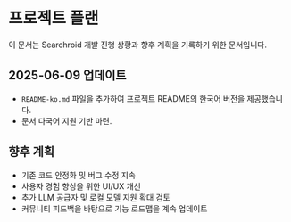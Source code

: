 # 프로젝트 플랜

이 문서는 Searchroid 개발 진행 상황과 향후 계획을 기록하기 위한 문서입니다.

## 2025-06-09 업데이트
- `README-ko.md` 파일을 추가하여 프로젝트 README의 한국어 버전을 제공했습니다.
- 문서 다국어 지원 기반 마련.

## 향후 계획
- 기존 코드 안정화 및 버그 수정 지속
- 사용자 경험 향상을 위한 UI/UX 개선
- 추가 LLM 공급자 및 로컬 모델 지원 확대 검토
- 커뮤니티 피드백을 바탕으로 기능 로드맵을 계속 업데이트
